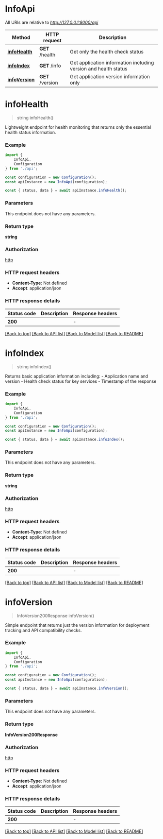# InfoApi

All URIs are relative to *http://127.0.0.1:8000/api*

|Method | HTTP request | Description|
|------------- | ------------- | -------------|
|[**infoHealth**](#infohealth) | **GET** /health | Get only the health check status|
|[**infoIndex**](#infoindex) | **GET** /info | Get application information including version and health status|
|[**infoVersion**](#infoversion) | **GET** /version | Get application version information only|

# **infoHealth**
> string infoHealth()

Lightweight endpoint for health monitoring that returns only the essential health status information.

### Example

```typescript
import {
    InfoApi,
    Configuration
} from './api';

const configuration = new Configuration();
const apiInstance = new InfoApi(configuration);

const { status, data } = await apiInstance.infoHealth();
```

### Parameters
This endpoint does not have any parameters.


### Return type

**string**

### Authorization

[http](../README.md#http)

### HTTP request headers

 - **Content-Type**: Not defined
 - **Accept**: application/json


### HTTP response details
| Status code | Description | Response headers |
|-------------|-------------|------------------|
|**200** |  |  -  |

[[Back to top]](#) [[Back to API list]](../README.md#documentation-for-api-endpoints) [[Back to Model list]](../README.md#documentation-for-models) [[Back to README]](../README.md)

# **infoIndex**
> string infoIndex()

Returns basic application information including: - Application name and version - Health check status for key services - Timestamp of the response

### Example

```typescript
import {
    InfoApi,
    Configuration
} from './api';

const configuration = new Configuration();
const apiInstance = new InfoApi(configuration);

const { status, data } = await apiInstance.infoIndex();
```

### Parameters
This endpoint does not have any parameters.


### Return type

**string**

### Authorization

[http](../README.md#http)

### HTTP request headers

 - **Content-Type**: Not defined
 - **Accept**: application/json


### HTTP response details
| Status code | Description | Response headers |
|-------------|-------------|------------------|
|**200** |  |  -  |

[[Back to top]](#) [[Back to API list]](../README.md#documentation-for-api-endpoints) [[Back to Model list]](../README.md#documentation-for-models) [[Back to README]](../README.md)

# **infoVersion**
> InfoVersion200Response infoVersion()

Simple endpoint that returns just the version information for deployment tracking and API compatibility checks.

### Example

```typescript
import {
    InfoApi,
    Configuration
} from './api';

const configuration = new Configuration();
const apiInstance = new InfoApi(configuration);

const { status, data } = await apiInstance.infoVersion();
```

### Parameters
This endpoint does not have any parameters.


### Return type

**InfoVersion200Response**

### Authorization

[http](../README.md#http)

### HTTP request headers

 - **Content-Type**: Not defined
 - **Accept**: application/json


### HTTP response details
| Status code | Description | Response headers |
|-------------|-------------|------------------|
|**200** |  |  -  |

[[Back to top]](#) [[Back to API list]](../README.md#documentation-for-api-endpoints) [[Back to Model list]](../README.md#documentation-for-models) [[Back to README]](../README.md)

